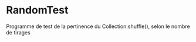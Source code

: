 # RandomTest

Programme de test de la pertinence du Collection.shuffle(), selon le nombre de tirages

